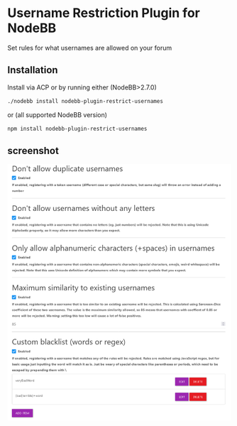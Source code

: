 # Username Restriction Plugin for NodeBB

Set rules for what usernames are allowed on your forum

## Installation

Install via ACP or by running either
(NodeBB>2.7.0)
```bash
./nodebb install nodebb-plugin-restrict-usernames
```
or (all supported NodeBB version)
```bash
npm install nodebb-plugin-restrict-usernames
```

## screenshot
![ACP screenshot](./restrict-usernames-screenshot.png)